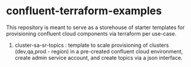 # confluent-terraform-examples
This repository is meant to serve as a storehouse of starter templates for provisioning confluent cloud components via terraform per use-case.

1. cluster-sa-sr-topics : template to scale provisioning of clusters (dev,qa,prod - region) in a pre-created confluent cloud environment, create admin service account, and create topics via a json interface.
